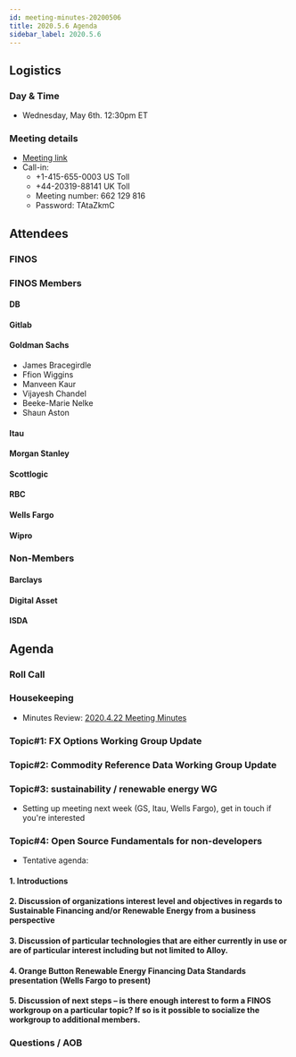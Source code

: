 ```yaml
---
id: meeting-minutes-20200506
title: 2020.5.6 Agenda
sidebar_label: 2020.5.6
---
```


## Logistics 
### Day & Time
* Wednesday, May 6th. 12:30pm ET

### Meeting details

* [Meeting link](https://finos.webex.com/finos/j.php?MTID=m9faeb59f9167a188a0cde9a2209b9447)
* Call-in: 
    * +1-415-655-0003 US Toll
    * +44-20319-88141 UK Toll
    * Meeting number: 662 129 816
    * Password: TAtaZkmC

## Attendees 
### FINOS


### FINOS Members

####  DB


#### Gitlab


#### Goldman Sachs
* James Bracegirdle
* Ffion Wiggins
* Manveen Kaur
* Vijayesh Chandel
* Beeke-Marie Nelke
* Shaun Aston

#### Itau


#### Morgan Stanley


#### Scottlogic


#### RBC


#### Wells Fargo

#### Wipro


### Non-Members

#### Barclays

#### Digital Asset

#### ISDA

## Agenda

### Roll Call

### Housekeeping
* Minutes Review: [2020.4.22 Meeting Minutes](https://github.com/finos/alloy/blob/master/meeting-minutes/pilot-project-meeting-minutes/2020.4.22-pilot-project-minutes.md)

### Topic#1: FX Options Working Group Update 

### Topic#2: Commodity Reference Data Working Group Update

### Topic#3: sustainability / renewable energy WG
* Setting up meeting next week (GS, Itau, Wells Fargo), get in touch if you're interested

### Topic#4: Open Source Fundamentals for non-developers
* Tentative agenda:
#### 1. Introductions
#### 2. Discussion of organizations interest level and objectives in regards to Sustainable Financing and/or Renewable Energy from a business perspective
#### 3. Discussion of particular technologies that are either currently in use or are of particular interest including but not limited to Alloy.
#### 4. Orange Button Renewable Energy Financing Data Standards presentation (Wells Fargo to present)
#### 5. Discussion of next steps – is there enough interest to form a FINOS workgroup on a particular topic?  If so is it possible to socialize the workgroup to additional members. 

### Questions / AOB
